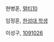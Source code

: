 
<!--- 
(이름,  github URL)
예제 : 
김남윤, [한성대 교수] (https://github.com/stelladream/studentCVs.git)

홍길동, [멋쟁이](https://github.com/stelladream/studentCVs.git)

--->
현병훈, [멀티10](https://github.com/emailtenid/record.git)

임정훈, [한성대 학생](https://github.com/JungHoonHyo/studentCVs.git)

이성구, [1091026](https://github.com/koo8787/testGit.wiki.git)
